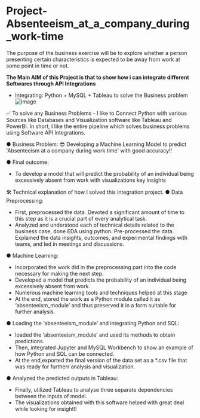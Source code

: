 # Project-Absenteeism_at_a_company_during_work-time
The purpose of the business exercise will be to explore whether a person presenting certain characteristics is expected to be away from work at some point in time or not.

**The Main AIM of this Project is that to show how i can integrate different Softwares through API Integrations**

- Integrating: Python + MySQL + Tableau  to solve the Business problem
![image](https://user-images.githubusercontent.com/37768258/212560611-d128206c-ed1d-4ec0-806e-872870503f4e.png)


✅ To solve any Business Problems - I like to Connect Python with various Sources like Databases and Visualization software like Tableau and PowerBI.
In short, I like the entire pipeline which solves business problems using Software API Integrations.

● Business Problem:
😎 Developing a Machine Learning Model to predict 'Absenteeism at a company during work time' with good accuracy!!

● Final outcome:
- To develop a model that will predict the probability of an individual being excessively absent from work with visualizations key insights

🛠 Technical explanation of how I solved this integration project.
● Data Preprocessing:
- First, preprocessed the data. Devoted a significant amount of time to this step as it is a crucial part of every analytical task.
- Analyzed and understood each of technical details related to the business case, done EDA using python. Pre-processed the data. Explained the data insights, outcomes, and experimental findings with teams, and led in meetings and discussions.

● Machine Learning:
- Incorporated the work did in the preprocessing part into the code necessary for making the next step. 
- Developed a model that predicts the probability of an individual being excessively absent from work.
- Numerous machine learning tools and techniques helped at this stage
- At the end, stored the work as a Python module called it as ‘absenteeism_module’ and thus preserved it in a form suitable for further analysis.

● Loading the ‘absenteeism_module’ and integrating Python and SQL:
- loaded the ‘absenteeism_module’ and used its methods to obtain predictions.
 - Then, integrated Jupyter and MySQL Workbench to show an example of how Python and SQL can be connected. 
- At the end,exported the final version of the data set as a *.csv file that was ready for furtherr analysis and visualization.

● Analyzed the predicted outputs in Tableau:
- Finally, utilized Tableau to analyse three separate dependencies between the inputs of model. 
- The visualizations obtained with this software helped with great deal while looking for insight!!


